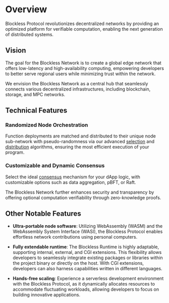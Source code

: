 # Overview

Blockless Protocol revolutionizes decentralized networks by providing an optimized platform for verifiable computation, enabling the next generation of distributed systems.

## Vision

The goal for the Blockless Network is to create a global edge network that offers low-latency and high-availability computing, empowering developers to better serve regional users while minimizing trust within the network.

We envision the Blockless Network as a central hub that seamlessly connects various decentralized infrastructures, including blockchain, storage, and MPC networks.

## Technical Features

### Randomized Node Orchestration

Function deployments are matched and distributed to their unique node sub-network with pseudo-randomness via our advanced [selection](./networking/selection) and [distribution](./networking/distribution.md) algorithms, ensuring the most efficient execution of your program.

### Customizable and Dynamic Consensus

Select the ideal [consensus](./networking/consensus.md) mechanism for your dApp logic, with customizable options such as data aggregation, pBFT, or Raft.

The Blockless Network further enhances security and transparency by offering optional computation verifiability through zero-knowledge proofs.

## Other Notable Features

- **Ultra-portable node software**: Utilizing WebAssembly (WASM) and the WebAssembly System Interface (WASI), the Blockless Protocol enables effortless network contributions using personal computers.

- **Fully extendable runtime**: The Blockless Runtime is highly adaptable, supporting internal, external, and CGI extensions. This flexibility allows developers to seamlessly integrate existing packages or libraries within the project binary or directly on the host. With CGI extensions, developers can also harness capabilities written in different languages.

- **Hands-free scaling**: Experience a serverless development environment with the Blockless Protocol, as it dynamically allocates resources to accommodate fluctuating workloads, allowing developers to focus on building innovative applications.
